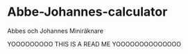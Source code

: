 # Abbe-Johannes-calculator
Abbes och Johannes Miniräknare

YOOOOOOOOO THIS IS A READ ME YOOOOOOOOOOOOOO
